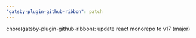 ```yaml
---
"gatsby-plugin-github-ribbon": patch
---
```


chore(gatsby-plugin-github-ribbon): update react monorepo to v17 (major)
